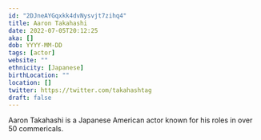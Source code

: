```yaml
---
id: "2DJneAYGqxkk4dvNysvjt7zihq4"
title: Aaron Takahashi
date: 2022-07-05T20:12:25
aka: []
dob: YYYY-MM-DD
tags: [actor]
website: ""
ethnicity: [Japanese]
birthLocation: ""
location: []
twitter: https://twitter.com/takahashtag
draft: false
---
```


Aaron Takahashi is a Japanese American actor known for his roles in over 50
commericals.
